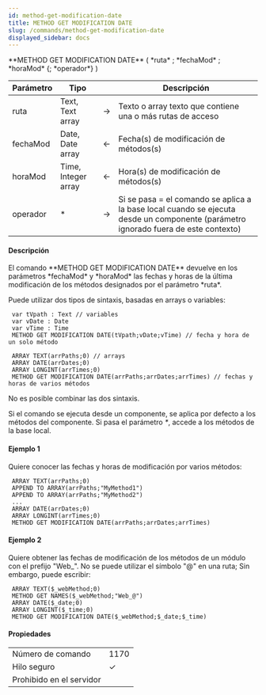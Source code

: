 ```yaml
---
id: method-get-modification-date
title: METHOD GET MODIFICATION DATE
slug: /commands/method-get-modification-date
displayed_sidebar: docs
---
```


<!--REF #_command_.METHOD GET MODIFICATION DATE.Syntax-->**METHOD GET MODIFICATION DATE** ( *ruta* ; *fechaMod* ; *horaMod* {; *operador*} )<!-- END REF-->
<!--REF #_command_.METHOD GET MODIFICATION DATE.Params-->
| Parámetro | Tipo |  | Descripción |
| --- | --- | --- | --- |
| ruta | Text, Text array | &#8594;  | Texto o array texto que contiene una o más rutas de acceso |
| fechaMod | Date, Date array | &#8592; | Fecha(s) de modificación de métodos(s) |
| horaMod | Time, Integer array | &#8592; | Hora(s) de modificación de métodos(s) |
| operador | * | &#8594;  | Si se pasa = el comando se aplica a la base local cuando se ejecuta desde un componente (parámetro ignorado fuera de este contexto) |

<!-- END REF-->

#### Descripción 

<!--REF #_command_.METHOD GET MODIFICATION DATE.Summary-->El comando **METHOD GET MODIFICATION DATE** devuelve en los parámetros *fechaMod* y *horaMod* las fechas y horas de la última modificación de los métodos designados por el parámetro *ruta*.<!-- END REF-->

Puede utilizar dos tipos de sintaxis, basadas en arrays o variables:  

```4d
 var tVpath : Text // variables
 var vDate : Date
 var vTime : Time
 METHOD GET MODIFICATION DATE(tVpath;vDate;vTime) // fecha y hora de un solo método
```

```4d
 ARRAY TEXT(arrPaths;0) // arrays
 ARRAY DATE(arrDates;0)
 ARRAY LONGINT(arrTimes;0)
 METHOD GET MODIFICATION DATE(arrPaths;arrDates;arrTimes) // fechas y horas de varios métodos
```

No es posible combinar las dos sintaxis. 

Si el comando se ejecuta desde un componente, se aplica por defecto a los métodos del componente. Si pasa el parámetro *\**, accede a los métodos de la base local.

#### Ejemplo 1 

Quiere conocer las fechas y horas de modificación por varios métodos:

```4d
 ARRAY TEXT(arrPaths;0)
 APPEND TO ARRAY(arrPaths;"MyMethod1")
 APPEND TO ARRAY(arrPaths;"MyMethod2")
 ...
 ARRAY DATE(arrDates;0)
 ARRAY LONGINT(arrTimes;0)
 METHOD GET MODIFICATION DATE(arrPaths;arrDates;arrTimes)
```

#### Ejemplo 2 

Quiere obtener las fechas de modificación de los métodos de un módulo con el prefijo "Web\_". No se puede utilizar el símbolo "@" en una ruta; Sin embargo, puede escribir:

```4d
 ARRAY TEXT($_webMethod;0)
 METHOD GET NAMES($_webMethod;"Web_@")
 ARRAY DATE($_date;0)
 ARRAY LONGINT($_time;0)
 METHOD GET MODIFICATION DATE($_webMethod;$_date;$_time)
```

  


#### Propiedades
|  |  |
| --- | --- |
| Número de comando | 1170 |
| Hilo seguro | &check; |
| Prohibido en el servidor ||


